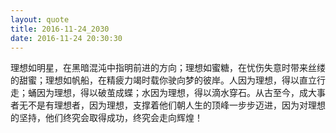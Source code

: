 ```yaml
---
layout: quote
title: 2016-11-24_2030
date: 2016-11-24 20:30:30
---
```


理想如明星，在黑暗混沌中指明前进的方向；理想如蜜糖，在忧伤失意时带来丝缕的甜蜜；理想如帆船，在精疲力竭时载你驶向梦的彼岸。人因为理想，得以直立行走；蛹因为理想，得以破茧成蝶；水因为理想，得以滴水穿石。从古至今，成大事者无不是有理想者，因为理想，支撑着他们朝人生的顶峰一步步迈进，因为对理想的坚持，他们终究会取得成功，终究会走向辉煌！